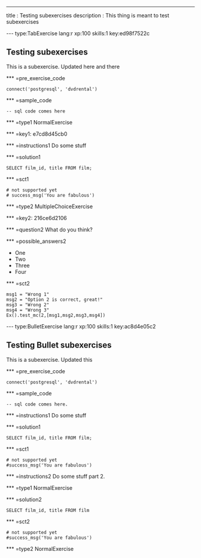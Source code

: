 ---
title       : Testing subexercises
description : This thing is meant to test subexercises

--- type:TabExercise lang:r xp:100 skills:1 key:ed98f7522c
## Testing subexercises

This is a subexercise. Updated here and there

*** =pre_exercise_code
```{python}
connect('postgresql', 'dvdrental')
```

*** =sample_code
```{sql}
-- sql code comes here
```

*** =type1
NormalExercise

*** =key1: e7cd8d45cb0

*** =instructions1
Do some stuff

*** =solution1
```{sql}
SELECT film_id, title FROM film;
```

*** =sct1
```{python}
# not supported yet
# success_msg('You are fabulous')
```

*** =type2
MultipleChoiceExercise

*** =key2: 216ce6d2106

*** =question2
What do you think?

*** =possible_answers2
- One
- Two
- Three
- Four

*** =sct2
```{python}
msg1 = "Wrong 1"
msg2 = "Option 2 is correct, great!"
msg3 = "Wrong 2"
msg4 = "Wrong 3"
Ex().test_mc(2,[msg1,msg2,msg3,msg4])
```

--- type:BulletExercise lang:r xp:100 skills:1 key:ac8d4e05c2
## Testing Bullet subexercises

This is a subexercise. Updated this

*** =pre_exercise_code
```{python}
connect('postgresql', 'dvdrental')
```

*** =sample_code
```{sql}
-- sql code comes here.
```

*** =instructions1
Do some stuff

*** =solution1
```{sql}
SELECT film_id, title FROM film;
```

*** =sct1
```{python}
# not supported yet
#success_msg('You are fabulous')
```
*** =instructions2
Do some stuff part 2.

*** =type1
NormalExercise


*** =solution2
```{sql}
SELECT film_id, title FROM film
```

*** =sct2
```{python}
# not supported yet
#success_msg('You are fabulous')
```

*** =type2
NormalExercise

